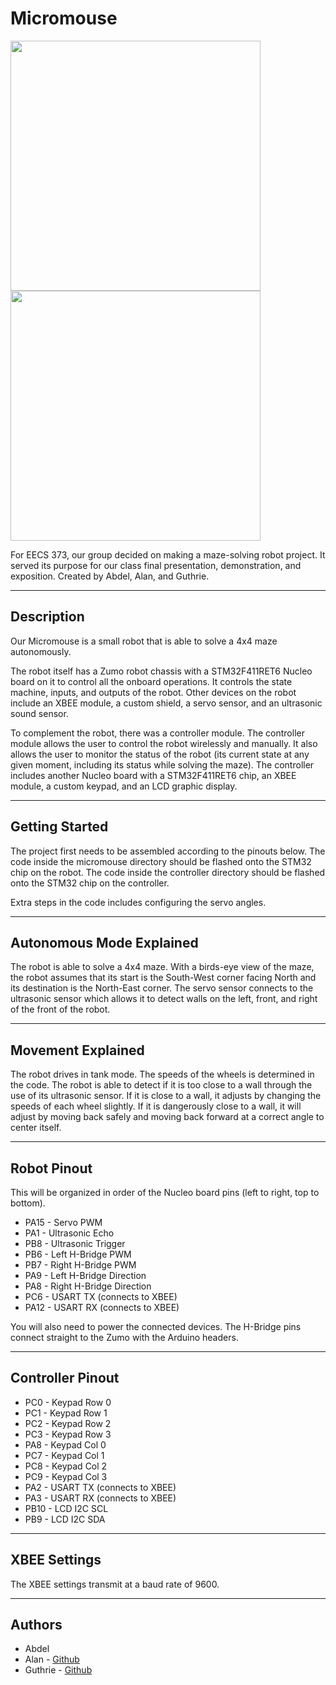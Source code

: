 # Micromouse

<img src="https://user-images.githubusercontent.com/71603173/183257361-174de9f3-0ced-4d2f-ab51-1513a5d51f29.jpg" height=400> <img src="https://user-images.githubusercontent.com/71603173/183257370-1f89a8ac-3b1a-450b-acdc-89bb1d2a6e38.jpg" height=400>

For EECS 373, our group decided on making a maze-solving robot project. It served its purpose for our class final presentation, demonstration, and exposition. Created by Abdel, Alan, and Guthrie.

---

## Description

Our Micromouse is a small robot that is able to solve a 4x4 maze autonomously. 

The robot itself has a Zumo robot chassis with a STM32F411RET6 Nucleo board on it to control all the onboard operations. It controls the state machine, inputs, and outputs of the robot. Other devices on the robot include an XBEE module, a custom shield, a servo sensor, and an ultrasonic sound sensor.

To complement the robot, there was a controller module. The controller module allows the user to control the robot wirelessly and manually. It also allows the user to monitor the status of the robot (its current state at any given moment, including its status while solving the maze). The controller includes another Nucleo board with a STM32F411RET6 chip, an XBEE module, a custom keypad, and an LCD graphic display. 

---

## Getting Started

The project first needs to be assembled according to the pinouts below.
The code inside the micromouse directory should be flashed onto the STM32 chip on the robot. The code inside the controller directory should be flashed onto the STM32 chip on the controller.

Extra steps in the code includes configuring the servo angles.

---

## Autonomous Mode Explained

The robot is able to solve a 4x4 maze. With a birds-eye view of the maze, the robot assumes that its start is the South-West corner facing North and its destination is the North-East corner. The servo sensor connects to the ultrasonic sensor which allows it to detect walls on the left, front, and right of the front of the robot.

---

## Movement Explained

The robot drives in tank mode. The speeds of the wheels is determined in the code. The robot is able to detect if it is too close to a wall through the use of its ultrasonic sensor. If it is close to a wall, it adjusts by changing the speeds of each wheel slightly. If it is dangerously close to a wall, it will adjust by moving back safely and moving back forward at a correct angle to center itself.

---

## Robot Pinout

This will be organized in order of the Nucleo board pins (left to right, top to bottom).

- PA15 - Servo PWM
- PA1 - Ultrasonic Echo 
- PB8 - Ultrasonic Trigger
- PB6 - Left H-Bridge PWM
- PB7 - Right H-Bridge PWM
- PA9 - Left H-Bridge Direction
- PA8 - Right H-Bridge Direction
- PC6 - USART TX (connects to XBEE)
- PA12 - USART RX (connects to XBEE)

You will also need to power the connected devices. The H-Bridge pins connect straight to the Zumo with the Arduino headers.

---

## Controller Pinout

- PC0 - Keypad Row 0
- PC1 - Keypad Row 1
- PC2 - Keypad Row 2
- PC3 - Keypad Row 3
- PA8 - Keypad Col 0
- PC7 - Keypad Col 1
- PC8 - Keypad Col 2
- PC9 - Keypad Col 3
- PA2 - USART TX (connects to XBEE)
- PA3 - USART RX (connects to XBEE)
- PB10 - LCD I2C SCL
- PB9 - LCD I2C SDA

---

## XBEE Settings

The XBEE settings transmit at a baud rate of 9600.

---

## Authors

- Abdel
- Alan - [Github](https://github.com/polishdudealan)
- Guthrie - [Github](https://github.com/tabiosg)
